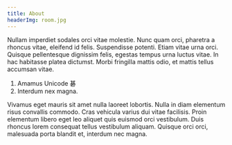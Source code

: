 ```yaml
---
title: About
headerImg: room.jpg
---
```


Nullam imperdiet sodales orci vitae molestie. Nunc quam orci, pharetra a
rhoncus vitae, eleifend id felis. Suspendisse potenti. Etiam vitae urna orci.
Quisque pellentesque dignissim felis, egestas tempus urna luctus vitae. In hac
habitasse platea dictumst. Morbi fringilla mattis odio, et mattis tellus
accumsan vitae.

1. Amamus Unicode 碁
2. Interdum nex magna.

Vivamus eget mauris sit amet nulla laoreet lobortis. Nulla in diam elementum
risus convallis commodo. Cras vehicula varius dui vitae facilisis. Proin
elementum libero eget leo aliquet quis euismod orci vestibulum. Duis rhoncus
lorem consequat tellus vestibulum aliquam. Quisque orci orci, malesuada porta
blandit et, interdum nec magna.





